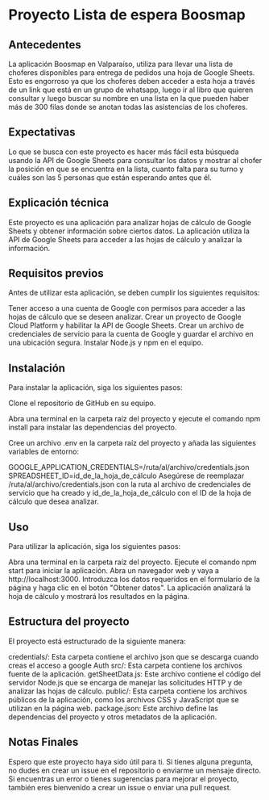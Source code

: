 # Proyecto Lista de espera Boosmap

## Antecedentes

La aplicación Boosmap en Valparaíso, utiliza para llevar una lista de choferes disponibles para entrega de pedidos una hoja de Google Sheets. Esto es engorroso ya que los
choferes deben acceder a esta hoja a través de un link que está en un grupo de whatsapp, luego ir al libro que quieren consultar y luego buscar su nombre en una lista en la que pueden haber más de 300 filas donde se anotan todas las asistencias de los choferes.

## Expectativas

Lo que se busca con este proyecto es hacer más fácil esta búsqueda usando la API de Google Sheets para consultar los datos y mostrar al chofer la posición en que se encuentra en la lista, cuanto falta para su turno y cuáles son las 5 personas que están esperando antes que él.

## Explicación técnica

Este proyecto es una aplicación para analizar hojas de cálculo de Google Sheets y obtener información sobre ciertos datos. La aplicación utiliza la API de Google Sheets para acceder a las hojas de cálculo y analizar la información.

## Requisitos previos

Antes de utilizar esta aplicación, se deben cumplir los siguientes requisitos:

Tener acceso a una cuenta de Google con permisos para acceder a las hojas de cálculo que se deseen analizar.
Crear un proyecto de Google Cloud Platform y habilitar la API de Google Sheets.
Crear un archivo de credenciales de servicio para la cuenta de Google y guardar el archivo en una ubicación segura.
Instalar Node.js y npm en el equipo.

## Instalación

Para instalar la aplicación, siga los siguientes pasos:

Clone el repositorio de GitHub en su equipo.

Abra una terminal en la carpeta raíz del proyecto y ejecute el comando npm install para instalar las dependencias del proyecto.

Cree un archivo .env en la carpeta raíz del proyecto y añada las siguientes variables de entorno:

GOOGLE_APPLICATION_CREDENTIALS=/ruta/al/archivo/credentials.json
SPREADSHEET_ID=id_de_la_hoja_de_cálculo
Asegúrese de reemplazar /ruta/al/archivo/credentials.json con la ruta al archivo de credenciales de servicio que ha creado y id_de_la_hoja_de_cálculo con el ID de la hoja de cálculo que desea analizar.

## Uso

Para utilizar la aplicación, siga los siguientes pasos:

Abra una terminal en la carpeta raíz del proyecto.
Ejecute el comando npm start para iniciar la aplicación.
Abra un navegador web y vaya a http://localhost:3000.
Introduzca los datos requeridos en el formulario de la página y haga clic en el botón "Obtener datos".
La aplicación analizará la hoja de cálculo y mostrará los resultados en la página.

## Estructura del proyecto

El proyecto está estructurado de la siguiente manera:

credentials/: Esta carpeta contiene el archivo json que se descarga cuando creas el acceso a google Auth
src/: Esta carpeta contiene los archivos fuente de la aplicación.
getSheetData.js: Este archivo contiene el código del servidor Node.js que se encarga de manejar las solicitudes HTTP y de analizar las hojas de cálculo.
public/: Esta carpeta contiene los archivos públicos de la aplicación, como los archivos CSS y JavaScript que se utilizan en la página web.
package.json: Este archivo define las dependencias del proyecto y otros metadatos de la aplicación.

## Notas Finales

Espero que este proyecto haya sido útil para ti. Si tienes alguna pregunta, no dudes en crear un issue en el repositorio o enviarme un mensaje directo. Si encuentras un error o tienes sugerencias para mejorar el proyecto, también eres bienvenido a crear un issue o enviar una pull request.
